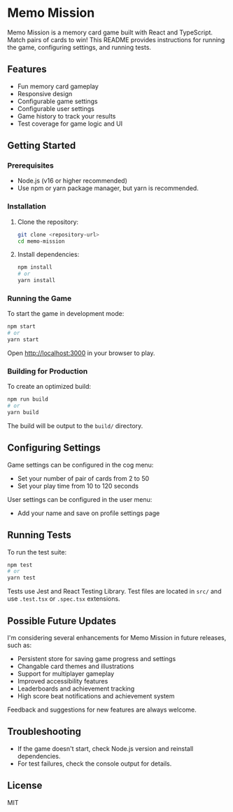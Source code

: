 # Memo Mission

Memo Mission is a memory card game built with React and TypeScript. Match pairs of cards to win! This README provides instructions for running the game, configuring settings, and running tests.

## Features

- Fun memory card gameplay
- Responsive design
- Configurable game settings
- Configurable user settings
- Game history to track your results
- Test coverage for game logic and UI

## Getting Started

### Prerequisites

- Node.js (v16 or higher recommended)
- Use npm or yarn package manager, but yarn is recommended.

### Installation

1. Clone the repository:
   ```bash
   git clone <repository-url>
   cd memo-mission
   ```
2. Install dependencies:
   ```bash
   npm install
   # or
   yarn install
   ```

### Running the Game

To start the game in development mode:

```bash
npm start
# or
yarn start
```

Open [http://localhost:3000](http://localhost:3000) in your browser to play.

### Building for Production

To create an optimized build:

```bash
npm run build
# or
yarn build
```

The build will be output to the `build/` directory.

## Configuring Settings

Game settings can be configured in the cog menu:

- Set your number of pair of cards from 2 to 50
- Set your play time from 10 to 120 seconds

User settings can be configured in the user menu:

- Add your name and save on profile settings page

## Running Tests

To run the test suite:

```bash
npm test
# or
yarn test
```

Tests use Jest and React Testing Library. Test files are located in `src/` and use `.test.tsx` or `.spec.tsx` extensions.

## Possible Future Updates

I'm considering several enhancements for Memo Mission in future releases, such as:

- Persistent store for saving game progress and settings
- Changable card themes and illustrations
- Support for multiplayer gameplay
- Improved accessibility features
- Leaderboards and achievement tracking
- High score beat notifications and achievement system

Feedback and suggestions for new features are always welcome.

## Troubleshooting

- If the game doesn't start, check Node.js version and reinstall dependencies.
- For test failures, check the console output for details.

## License

MIT
